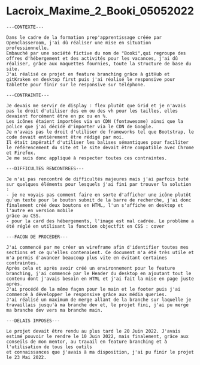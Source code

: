 # Lacroix_Maxime_2_Booki_05052022

    ---CONTEXTE---

    Dans le cadre de la formation prep'apprentissage créée par Openclasseroom, j'ai dû réaliser une mise en situation professionnelle.
    Embauché par une société fictive du nom de "Booki",qui regroupe des offres d'hébergement et des activités pour les vacances, j'ai dû réaliser, grâce aux maquettes fournies, toute la structure de base du site.
    J'ai réalisé ce projet en feature branching grâce à gitHub et gitKraken en desktop first puis j'ai réalisé le responsive pour tablette pour finir sur le responsive sur téléphone.

    ---CONTRAINTE---

    Je devais me servir de display : flex plutôt que Grid et je n'avais pas le droit d'utiliser des em ou des vh pour les tailles, elles devaient forcément être en px ou en %.
    Les icônes étaient importées via un CDN (fontawesome) ainsi que la police que j'ai décidé d'importer via le CDN de Google.
    Je n'avais pas le droit d'utiliser de frameworks tel que Bootstrap, le code devait entièrement être rédigé par moi.
    Il était impératif d'utiliser les balises sémantiques pour faciliter le référencement du site et le site devait être compatible avec Chrome et Firefox.
    Je me suis donc appliqué à respecter toutes ces contraintes.

    ---DIFFICULTES RENCONTREES---

    Je n'ai pas rencontré de difficultés majeures mais j'ai parfois buté sur quelques éléments pour lesquels j'ai fini par trouver la solution :
    - je ne voyais pas comment faire en sorte d'afficher une icône plutôt qu'un texte pour le bouton submit de la barre de recherche, j'ai donc finalement créé deux boutons en HTML, l'un s'affiche en desktop et l'autre en version mobile
    grâce au CSS.
    - pour la card des hébergements, l'image est mal cadrée. Le problème a été réglé en utilisant la fonction objectfit en CSS : cover

    ---FACON DE PROCEDER---

    J'ai commencé par me créer un wireframe afin d'identifier toutes mes sections et ce qu'elles contenaient. Ce document m'a été très utile et m'a permis d'avancer beaucoup plus vite en évitant certaines contraintes.
    Après cela et après avoir créé un environnement pour le feature branching, j'ai commencé par le Header du desktop en ajoutant tout le contenu dont j'avais besoin en HTML et j'ai fait la mise en page juste après.
    J'ai procédé de la même façon pour le main et le footer puis j'ai commencé à développer le responsive grâce aux média queries.
    J'ai réalisé un maximum de merge allant de la branche sur laquelle je travaillais jusqu'à ma branche dev et, le projet fini, j'ai pu merge ma branche dev vers ma branche main.

    ---DELAIS IMPOSES---

    Le projet devait être rendu au plus tard le 20 Juin 2022. J'avais estimé pouvoir le rendre le 10 Juin 2022, mais finalement, grâce aux conseils de mon mentor, au travail en feature branching et à l'utilisation de tous les outils
    et connaissances que j'avais à ma disposition, j'ai pu finir le projet le 23 Mai 2022.
